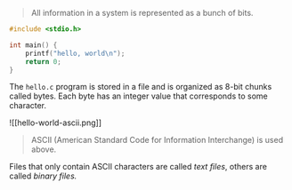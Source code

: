 >All information in a system is represented as a bunch of bits.

```c
#include <stdio.h>

int main() {
    printf("hello, world\n");
    return 0;
}
```

The `hello.c` program is stored in a file and is organized as 8-bit chunks called bytes. Each byte has an integer value that corresponds to some character.

![[hello-world-ascii.png]]

> ASCII (American Standard Code for Information Interchange) is used above.

Files that only contain ASCII characters are called *text files*, others are called *binary files.*